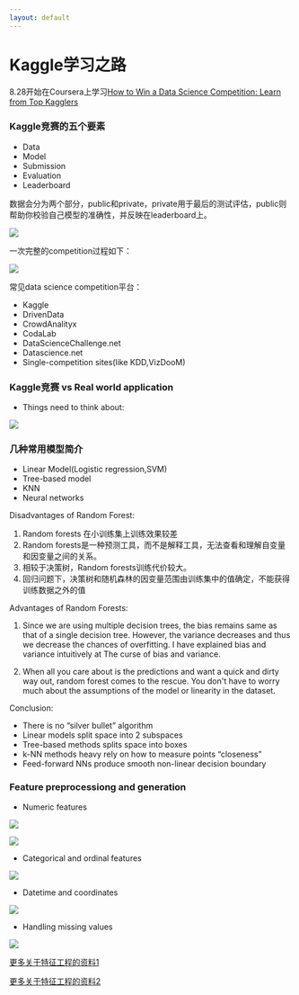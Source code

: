 ```yaml
---
layout: default
---
```



# Kaggle学习之路 #

8.28开始在Coursera上学习[How to Win a Data Science Competition: Learn from Top Kagglers](https://www.coursera.org/learn/competitive-data-science)

### Kaggle竞赛的五个要素 ###

- Data
- Model
- Submission
- Evaluation
- Leaderboard

数据会分为两个部分，public和private，private用于最后的测试评估，public则帮助你校验自己模型的准确性，并反映在leaderboard上。

![](https://i.imgur.com/4vrR0rO.png)

一次完整的competition过程如下：

![](https://i.imgur.com/0ktCSWg.png)

常见data science competition平台：

- Kaggle
- DrivenData
- CrowdAnalityx
- CodaLab
- DataScienceChallenge.net
- Datascience.net
- Single-competition sites(like KDD,VizDooM)


### Kaggle竞赛 vs Real world application ###


- Things need to think about:

![](https://i.imgur.com/Vg2143A.png)

### 几种常用模型简介 ###

- Linear Model(Logistic regression,SVM)
- Tree-based model
- KNN
- Neural networks

Disadvantages of Random Forest:

1. Random forests 在小训练集上训练效果较差
2. Random forests是一种预测工具，而不是解释工具，无法查看和理解自变量和因变量之间的关系。
3. 相较于决策树，Random forests训练代价较大。
4. 回归问题下，决策树和随机森林的因变量范围由训练集中的值确定，不能获得训练数据之外的值

Advantages of Random Forests:

1. Since we are using multiple decision trees, the bias remains same as that of a single decision tree. However, the variance decreases and thus we decrease the chances of overfitting. I have explained bias and variance intuitively at The curse of bias and variance.

2. When all you care about is the predictions and want a quick and dirty way out, random forest comes to the rescue. You don't have to worry much about the assumptions of the model or linearity in the dataset. 

Conclusion:

- There is no “silver bullet” algorithm
- Linear models split space into 2 subspaces
- Tree-based methods splits space into boxes 
- k-NN methods heavy rely on how to measure points “closeness”
- Feed-forward NNs produce smooth non-linear decision
boundary

### Feature preprocessiong and generation ##

- Numeric features

![](https://i.imgur.com/W6qyTD9.png)

![](https://i.imgur.com/Lv8Ynxc.png)

- Categorical and ordinal features

![](https://i.imgur.com/BH3NkVl.png)


- Datetime and coordinates

![](https://i.imgur.com/cKKIflU.png)

- Handling missing values

![](https://i.imgur.com/mzVb80k.png)

[更多关于特征工程的资料1](https://machinelearningmastery.com/discover-feature-engineering-how-to-engineer-features-and-how-to-get-good-at-it/ "特征工程")

[更多关于特征工程的资料2](https://www.quora.com/What-are-some-best-practices-in-Feature-Engineering)